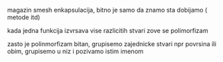 magazin smesh
enkapsulacija, bitno je samo da znamo sta dobijamo ( metode itd)

kada jedna funkcija izvrsava vise razlicitih stvari zove se polimorfizam

zasto je polinmorfizam bitan, grupisemo zajednicke stvari npr povrsina ili obim, grupisemo u niz i pozivamo istim imenom